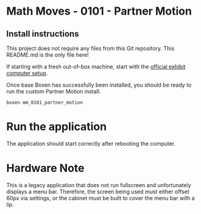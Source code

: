 # Math Moves - 0101 - Partner Motion

## Install instructions

This project does not require any files from this Git repository. This README.md is the only file here!


If starting with a fresh out-of-box machine, start with the [official exhibit computer setup](http://projects.smm.org/atrium/media/node/280246).  

Once base Boxen has successfully been installed, you should be ready to run the custom Partner Motion install.

    boxen mm_0101_partner_motion
    


# Run the application
The application should start correctly after rebooting the computer.

# Hardware Note
This is a legacy application that does not run fullscreen and unfortunately displays a menu bar. Therefore, the screen being used must either offset 60px via settings, or the cabinet must be built to cover the menu bar with a lip.
